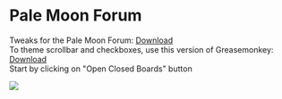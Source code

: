 # Pale Moon Forum
Tweaks for the Pale Moon Forum: <a href="https://raw.githubusercontent.com/srazzano/Pale_Moon_Forum/master/Pale_Moon_Forum.user.js">Download</a><br>To theme scrollbar and checkboxes, use this version of Greasemonkey: <a href="https://raw.githubusercontent.com/srazzano/Greasemonkey/master/greasemonkey-PM1.0.2.xpi">Download</a><br>Start by clicking on "Open Closed Boards" button

<img src="https://github.com/srazzano/Images/blob/master/forum.png"/>
